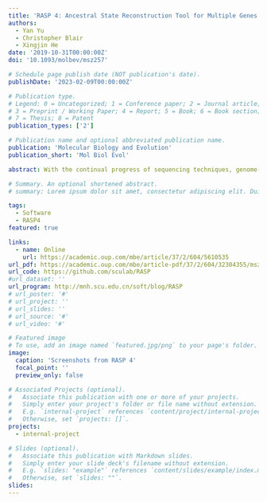 ```yaml
---
title: 'RASP 4: Ancestral State Reconstruction Tool for Multiple Genes and Characters'
authors:
  - Yan Yu
  - Christopher Blair
  - Xingjin He
date: '2019-10-31T00:00:00Z'
doi: '10.1093/molbev/msz257'

# Schedule page publish date (NOT publication's date).
publishDate: '2023-02-09T00:00:00Z'

# Publication type.
# Legend: 0 = Uncategorized; 1 = Conference paper; 2 = Journal article;
# 3 = Preprint / Working Paper; 4 = Report; 5 = Book; 6 = Book section;
# 7 = Thesis; 8 = Patent
publication_types: ['2']

# Publication name and optional abbreviated publication name.
publication: 'Molecular Biology and Evolution'
publication_short: 'Mol Biol Evol'

abstract: With the continual progress of sequencing techniques, genome-scale data are increasingly used in phylogenetic studies. With more data from throughout the genome, the relationship between genes and different kinds of characters is receiving more attention. Here, we present version 4 of RASP, a software to reconstruct ancestral states through phylogenetic trees. RASP can apply generalized statistical ancestral reconstruction methods to phylogenies, explore the phylogenetic signal of characters to particular trees, calculate distances between trees, and cluster trees into groups. RASP 4 has an improved graphic user interface and is freely available from http://mnh.scu.edu.cn/soft/blog/RASP (program) and https://github.com/sculab/RASP (source code).

# Summary. An optional shortened abstract.
# summary: Lorem ipsum dolor sit amet, consectetur adipiscing elit. Duis posuere tellus ac convallis placerat. Proin tincidunt magna sed ex sollicitudin condimentum.

tags:
  - Software
  - RASP4
featured: true

links:
  - name: Online
    url: https://academic.oup.com/mbe/article/37/2/604/5610535
url_pdf: https://academic.oup.com/mbe/article-pdf/37/2/604/32304355/msz257.pdf
url_code: https://github.com/sculab/RASP
#url_dataset: ''
url_program: http://mnh.scu.edu.cn/soft/blog/RASP
# url_poster: '#'
# url_project: ''
# url_slides: ''
# url_source: '#'
# url_video: '#'

# Featured image
# To use, add an image named `featured.jpg/png` to your page's folder.
image:
  caption: 'Screenshots from RASP 4'
  focal_point: ''
  preview_only: false

# Associated Projects (optional).
#   Associate this publication with one or more of your projects.
#   Simply enter your project's folder or file name without extension.
#   E.g. `internal-project` references `content/project/internal-project/index.md`.
#   Otherwise, set `projects: []`.
projects:
  - internal-project

# Slides (optional).
#   Associate this publication with Markdown slides.
#   Simply enter your slide deck's filename without extension.
#   E.g. `slides: "example"` references `content/slides/example/index.md`.
#   Otherwise, set `slides: ""`.
slides:
---
```

